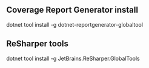 ## Coverage Report Generator install
dotnet tool install -g dotnet-reportgenerator-globaltool

## ReSharper tools
dotnet tool install -g JetBrains.ReSharper.GlobalTools
